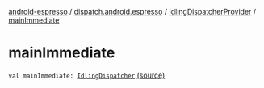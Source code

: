 [android-espresso](../../index.md) / [dispatch.android.espresso](../index.md) / [IdlingDispatcherProvider](index.md) / [mainImmediate](./main-immediate.md)

# mainImmediate

`val mainImmediate: `[`IdlingDispatcher`](../-idling-dispatcher/index.md) [(source)](https://github.com/RBusarow/Dispatch/tree/master/android-espresso/src/main/java/dispatch/android/espresso/IdlingDispatcherProvider.kt#L35)